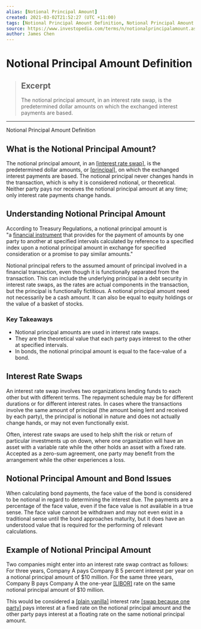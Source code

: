 ```yaml
---
alias: [Notional Principal Amount]
created: 2021-03-02T21:52:27 (UTC +11:00)
tags: [Notional Principal Amount Definition, Notional Principal Amount Definition]
source: https://www.investopedia.com/terms/n/notionalprincipalamount.asp
author: James Chen
---
```


# Notional Principal Amount Definition

> ## Excerpt
> The notional principal amount, in an interest rate swap, is the predetermined dollar amounts on which the exchanged interest payments are based.

---

Notional Principal Amount Definition
## What is the Notional Principal Amount?

The notional principal amount, in an [[interest rate swap]](https://www.investopedia.com/terms/i/interestrateswap.asp), is the predetermined dollar amounts, or [[principal]](https://www.investopedia.com/terms/p/principal.asp), on which the exchanged interest payments are based. The notional principal never changes hands in the transaction, which is why it is considered notional, or theoretical. Neither party pays nor receives the notional principal amount at any time; only interest rate payments change hands.

## Understanding Notional Principal Amount

According to Treasury Regulations, a notional principal amount is "a [financial instrument](https://en.wikipedia.org/wiki/Financial_instrument) that provides for the payment of amounts by one party to another at specified intervals calculated by reference to a specified index upon a notional principal amount in exchange for specified consideration or a promise to pay similar amounts."

Notional principal refers to the assumed amount of principal involved in a financial transaction, even though it is functionally separated from the transaction. This can include the underlying principal in a debt security in interest rate swaps, as the rates are actual components in the transaction, but the principal is functionally fictitious. A notional principal amount need not necessarily be a cash amount. It can also be equal to equity holdings or the value of a basket of stocks.

### Key Takeaways

-   Notional principal amounts are used in interest rate swaps.
-   They are the theoretical value that each party pays interest to the other at specified intervals.
-   In bonds, the notional principal amount is equal to the face-value of a bond.

## Interest Rate Swaps

An interest rate swap involves two organizations lending funds to each other but with different terms. The repayment schedule may be for different durations or for different interest rates. In cases where the transactions involve the same amount of principal (the amount being lent and received by each party), the principal is notional in nature and does not actually change hands, or may not even functionally exist.

Often, interest rate swaps are used to help shift the risk or return of particular investments up on down, where one organization will have an asset with a variable rate while the other holds an asset with a fixed rate. Accepted as a zero-sum agreement, one party may benefit from the arrangement while the other experiences a loss.

## Notional Principal Amount and Bond Issues

When calculating bond payments, the face value of the bond is considered to be notional in regard to determining the interest due. The payments are a percentage of the face value, even if the face value is not available in a true sense. The face value cannot be withdrawn and may not even exist in a traditional sense until the bond approaches maturity, but it does have an understood value that is required for the performing of relevant calculations.

## Example of Notional Principal Amount

Two companies might enter into an interest rate swap contract as follows: For three years, Company A pays Company B 5 percent interest per year on a notional principal amount of $10 million. For the same three years, Company B pays Company A the one-year [[LIBOR]](https://www.investopedia.com/terms/l/libor.asp) rate on the same notional principal amount of $10 million.

This would be considered a [[plain vanilla]](https://www.investopedia.com/terms/p/plainvanilla.asp) interest rate [[swap because one party]](https://www.investopedia.com/video/play/interest-rate-swap/) pays interest at a fixed rate on the notional principal amount and the other party pays interest at a floating rate on the same notional principal amount.
